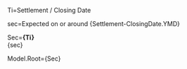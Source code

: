 Ti=Settlement / Closing Date

sec=Expected on or around {Settlement-ClosingDate.YMD}

Sec=<b>{Ti}</b><br>{sec}

Model.Root={Sec}